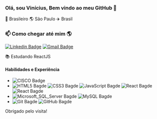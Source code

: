 ### Olá, sou Vinícius, Bem vindo ao meu GitHub 👋

🏡 Brasileiro 🌎 São Paulo ✈️ Brasil

### 📫 Como chegar até mim 🌎
[![Linkedin Badge](https://img.shields.io/badge/-Vinicius_Silva-blue?style=flat-square&logo=Linkedin&logoColor=white&link=https://www.linkedin.com/in/vinicius-silvaj/)](https://www.linkedin.com/in/vinicius-silvaj/)
[![Gmail Badge](https://img.shields.io/badge/-sjf.vinicius@gmail.com-ea4335?style=flat-square&logo=gmail&logoColor=white&link=mailto:sjf.vinicius@gmail.com)](mailto:sjf.vinicius@gmail.com)

📚 Estudando ReactJS <br />

#### Habilidades e Experiência
* ![CISCO Badge](https://img.shields.io/badge/-Cisco-blue?style=plastic&logo=cisco&logoColor=white)
* ![HTML5 Bagde](https://img.shields.io/badge/-HTML5-e34f26?style=plastic&logo=html5&logoColor=white)
![CSS3 Bagde](https://img.shields.io/badge/-CSS3-1572b6?style=plastic&logo=css3&logoColor=white)
![JavaScript Bagde](https://img.shields.io/badge/-JavaScript-f7df1e?style=plastic&logo=javascript&logoColor=white)
![React Bagde](https://img.shields.io/badge/-React-61dafb?style=plastic&logo=react&logoColor=white)
![React Bagde](https://img.shields.io/badge/-PHP-blueviolet?style=plastic&logo=php&logoColor=white)
* ![Microsoft_SQL_Server Bagde](https://img.shields.io/badge/-Microsoft_SQL_Server-cc2927?style=plastic&logo=microsoftsqlserver&logoColor=white)
![MySQL Bagde](https://img.shields.io/badge/-MySQL-4479a1?style=plastic&logo=mysql&logoColor=white)
* ![Git Bagde](https://img.shields.io/badge/-Git-f05032?style=plastic&logo=git&logoColor=white)
![GitHub Bagde](https://img.shields.io/badge/-GitHub-181717?style=plastic&logo=github&logoColor=white)

Obrigado pelo visita!

<!--
**sjvinicius/sjvinicius** is a ✨ _special_ ✨ repository because its `README.md` (this file) appears on your GitHub profile.

Here are some ideas to get you started:

- 🔭 I’m currently working on ...
- 🌱 I’m currently learning ...
- 👯 I’m looking to collaborate on ...
- 🤔 I’m looking for help with ...
- 💬 Ask me about ...
- 📫 How to reach me: ...
- 😄 Pronouns: ...
- ⚡ Fun fact: ...
-->
